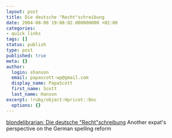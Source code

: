 ```yaml
---
layout: post
title: Die deutsche "Recht"schreibung
date: 2004-08-08 19:08:02.000000000 +02:00
categories:
- quick links
tags: []
status: publish
type: post
published: true
meta: {}
author:
  login: shanson
  email: papascott-wp@gmail.com
  display_name: PapaScott
  first_name: Scott
  last_name: Hanson
excerpt: !ruby/object:Hpricot::Doc
  options: {}
---
```

<p><a href="http://www.mblog.com/blondelibrarian/075203.html">blondelibrarian: Die deutsche "Recht"schreibung</a> Another expat's perspective on the German spelling reform</p>
